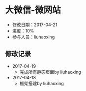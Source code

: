 # 大微信-微网站
- 修改日期：2017-04-21
- 进度：10%  
- 参与人员：liuhaoxing

## 修改记录
- 2017-04-19
    * 完成所有静态页面by liuhaoxing
- 2017-04-18
    * 框架搭建by liuhaoxing


